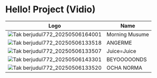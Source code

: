 # Hello! Project (Vidio)
Logo | Name
-- | --
![Tak berjudul772_20250506164001](https://github.com/user-attachments/assets/37c07e5b-5882-426e-b2cf-605cdf0859f2) | Morning Musume
![Tak berjudul772_20250506133518](https://github.com/user-attachments/assets/3a858501-f436-4557-bfb3-fdde7a642c7a) | ANGERME
![Tak berjudul772_20250506133507](https://github.com/user-attachments/assets/3c4508d2-6c2f-417e-95df-7ce3c9b3d8c7) | Juice=Juice
![Tak berjudul772_20250506143301](https://github.com/user-attachments/assets/6b91a402-70d9-402a-bb77-01895e4592e3) | BEYOOOOONDS
![Tak berjudul772_20250506133520](https://github.com/user-attachments/assets/ca1ad37b-f1b0-4bdb-a63f-8b858d36193d) | OCHA NORMA
